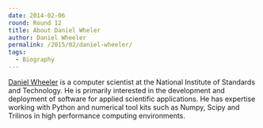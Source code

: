 ```yaml
---
date: 2014-02-06
round: Round 12
title: About Daniel Wheler
author: Daniel Wheeler
permalink: /2015/02/daniel-wheeler/
tags:
  - Biography
---
```


[Daniel Wheeler](http://wd15.github.io/about.html) is a computer
scientist at the National Institute of Standards and Technology. He is
primarily interested in the development and deployment of software for
applied scientific applications. He has expertise working with Python
and numerical tool kits such as Numpy, Scipy and Trilinos in high
performance computing environments.


